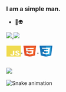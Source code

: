 ### I am a simple man.
- 👾👽
 <div>
 <a href="https://github.com/ssantosalan">
<img height="180em" src="https://github-readme-stats.vercel.app/api?username=ssantosalan&show_icons=true&theme=highcontrast&include_all_commits=true&count_private=true"/>
 <img height="180em" src="https://github-readme-stats.vercel.app/api/top-langs/?username=ssantosalan&layout=compact&langs_count=7&theme=highcontrast"/>
</div>
  
  
<div style="display: inline_block"><br>
 
  <img align="center" alt="Js" height="30" width="40" src="https://raw.githubusercontent.com/devicons/devicon/master/icons/javascript/javascript-plain.svg">
  <img align="center" alt="HTML" height="30" width="40" src="https://raw.githubusercontent.com/devicons/devicon/master/icons/html5/html5-original.svg">
  <img align="center" alt="CSS" height="30" width="40" src="https://raw.githubusercontent.com/devicons/devicon/master/icons/css3/css3-original.svg">

</div>

##
  
 <div>
  
   <a href="https://www.linkedin.com/in/alan-s-santos/" target="_blank"><img src="https://img.shields.io/badge/-LinkedIn-%230077B5?style=for-the-badge&logo=linkedin&logoColor=white" target="_blank"></a> 

  </a>
</div>

 ![Snake animation](https://github.com/rafaballerini/ssantosalan/blob/output/github-contribution-grid-snake.svg)

<!--
**ssantosalan/ssantosalan** is a ✨ _special_ ✨ repository because its `README.md` (this file) appears on your GitHub profile.

Here are some ideas to get you started:

- 🔭 I’m currently working on ...
- 🌱 I’m currently learning ...
- 👯 I’m looking to collaborate on ...
- 🤔 I’m looking for help with ...
- 💬 Ask me about ...
- 📫 How to reach me: ...
- 😄 Pronouns: ...
- ⚡ Fun fact: ...
-->
